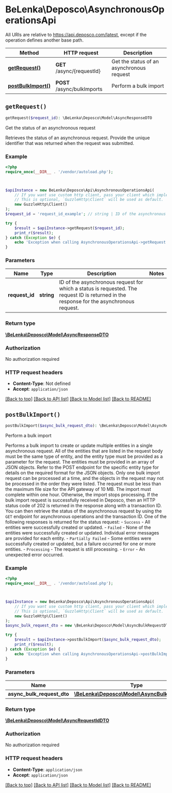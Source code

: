 # BeLenka\Deposco\AsynchronousOperationsApi

All URIs are relative to https://api.deposco.com/latest, except if the operation defines another base path.

| Method | HTTP request | Description |
| ------------- | ------------- | ------------- |
| [**getRequest()**](AsynchronousOperationsApi.md#getRequest) | **GET** /async/{requestId} | Get the status of an asynchronous request |
| [**postBulkImport()**](AsynchronousOperationsApi.md#postBulkImport) | **POST** /async/bulkImports | Perform a bulk import |


## `getRequest()`

```php
getRequest($request_id): \BeLenka\Deposco\Model\AsyncResponseDTO
```

Get the status of an asynchronous request

Retrieves the status of an asynchronous request. Provide the unique identifier that was returned when the request was submitted.

### Example

```php
<?php
require_once(__DIR__ . '/vendor/autoload.php');



$apiInstance = new BeLenka\Deposco\Api\AsynchronousOperationsApi(
    // If you want use custom http client, pass your client which implements `GuzzleHttp\ClientInterface`.
    // This is optional, `GuzzleHttp\Client` will be used as default.
    new GuzzleHttp\Client()
);
$request_id = 'request_id_example'; // string | ID of the asynchronous request for which a status is requested. The request ID is returned in the response for the asynchronous request.

try {
    $result = $apiInstance->getRequest($request_id);
    print_r($result);
} catch (Exception $e) {
    echo 'Exception when calling AsynchronousOperationsApi->getRequest: ', $e->getMessage(), PHP_EOL;
}
```

### Parameters

| Name | Type | Description  | Notes |
| ------------- | ------------- | ------------- | ------------- |
| **request_id** | **string**| ID of the asynchronous request for which a status is requested. The request ID is returned in the response for the asynchronous request. | |

### Return type

[**\BeLenka\Deposco\Model\AsyncResponseDTO**](../Model/AsyncResponseDTO.md)

### Authorization

No authorization required

### HTTP request headers

- **Content-Type**: Not defined
- **Accept**: `application/json`

[[Back to top]](#) [[Back to API list]](../../README.md#endpoints)
[[Back to Model list]](../../README.md#models)
[[Back to README]](../../README.md)

## `postBulkImport()`

```php
postBulkImport($async_bulk_request_dto): \BeLenka\Deposco\Model\AsyncRequestIdDTO
```

Perform a bulk import

Performs a bulk import to create or update multiple entities in a single asynchronous request.   All of the entities that are listed in the request body must be the same type of entity, and the entity type must be provided as a parameter for the request. The entities must be provided in an array of JSON objects. Refer to the POST endpoint for the specific entity type for details on the required format for the JSON objects.  Only one bulk import request can be processed at a time, and the objects in the request may not be processed in the order they were listed. The request must be less than the maximum file size for the API gateway of 10 MB. The import must complete within one hour. Otherwise, the import stops processing.  If the bulk import request is successfully received in Deposco, then an HTTP status code of 202 is returned in the response along with a transaction ID.  You can then retrieve the status of the asynchronous request by using the `GET` endpoint for asynchronous operations and the transaction ID. One of the following responses is returned for the status request: - `Success` - All entities were successfully created or updated. - `Failed` - None of the entities were successfully created or updated. Individual error messages are provided for each entity. - `Partially Failed` - Some entities were successfully created or updated, but a failure occurred for one or more entities. - `Processing` - The request is still processing. - `Error` - An unexpected error occurred.

### Example

```php
<?php
require_once(__DIR__ . '/vendor/autoload.php');



$apiInstance = new BeLenka\Deposco\Api\AsynchronousOperationsApi(
    // If you want use custom http client, pass your client which implements `GuzzleHttp\ClientInterface`.
    // This is optional, `GuzzleHttp\Client` will be used as default.
    new GuzzleHttp\Client()
);
$async_bulk_request_dto = new \BeLenka\Deposco\Model\AsyncBulkRequestDTO(); // \BeLenka\Deposco\Model\AsyncBulkRequestDTO

try {
    $result = $apiInstance->postBulkImport($async_bulk_request_dto);
    print_r($result);
} catch (Exception $e) {
    echo 'Exception when calling AsynchronousOperationsApi->postBulkImport: ', $e->getMessage(), PHP_EOL;
}
```

### Parameters

| Name | Type | Description  | Notes |
| ------------- | ------------- | ------------- | ------------- |
| **async_bulk_request_dto** | [**\BeLenka\Deposco\Model\AsyncBulkRequestDTO**](../Model/AsyncBulkRequestDTO.md)|  | |

### Return type

[**\BeLenka\Deposco\Model\AsyncRequestIdDTO**](../Model/AsyncRequestIdDTO.md)

### Authorization

No authorization required

### HTTP request headers

- **Content-Type**: `application/json`
- **Accept**: `application/json`

[[Back to top]](#) [[Back to API list]](../../README.md#endpoints)
[[Back to Model list]](../../README.md#models)
[[Back to README]](../../README.md)
